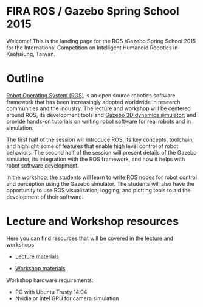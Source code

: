FIRA ROS / Gazebo Spring School 2015 
=

Welcome! This is the landing page for the ROS /Gazebo Spring School 2015 for the International Competition on Intelligent Humanoid Robotics in Kaohsiung, Taiwan.

Outline
=

[Robot Operating System (ROS)](http://wiki.ros.org) is an open source robotics software framework that has been increasingly adopted worldwide in research communities and the industry. The lecture and workshop will be centered around ROS, its development tools and [Gazebo 3D dynamics simulator](http://gazebosim.org); and provide hands-on tutorials on writing robot software for real robots and in simulation.

The first half of the session will introduce ROS, its key concepts, toolchain, and highlight some of features that enable high level control of robot behaviors. The second half of the session will present details of the Gazebo simulator, its integration with the ROS framework, and how it helps with robot software development.

In the workshop, the students will learn to write ROS nodes for robot control and perception using the Gazebo simulator. The students will also have the opportunity to use ROS visualization, logging, and plotting tools to aid the development of their software.

Lecture and Workshop resources
=

Here you can find resources that will be covered in the lecture and workshops

* [Lecture materials](https://bitbucket.org/osrf/fira-spring-school-2015/wiki/Lecture)

* [Workshop materials](https://bitbucket.org/osrf/fira-spring-school-2015/wiki/Workshop)

Workshop hardware requirements:

 * PC with Ubuntu Trusty 14.04
 * Nvidia or Intel GPU for camera simulation


